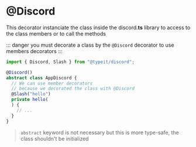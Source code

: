 # @Discord
This decorator instanciate the class inside the discord.**ts** library to access to the class members or to call the methods

::: danger
you must decorate a class by the `@Discord` decorator to use members decorators
:::

```typescript
import { Discord, Slash } from "@typeit/discord";

@Discord()
abstract class AppDiscord {
  // We can use member decorators
  // because we decorated the class with @Discord 
  @Slash("hello") 
  private hello(
  ) {
    // ...
  }
}
```

> `abstract` keyword is not necessary but this is more type-safe, the class shouldn't be initialized

<!--
## Params
### import
If you have a directory pattern that looks like this:

```sh
Main.ts
DiscordApp.ts
commands
- Ping.ts
- Hello.ts
- Blabla.ts
events
- MessageDelete.ts
```

You should use the `import` parameter for the `@Discord` decorator.
Here, all the elements will be injected into this Discord class instance.

```typescript
import * as Path from "path";
import { Discord, CommandNotFound } from "@typeit/discord";

// The prefix will be applied to the imported commands
@Discord({
  import: [
    Path.join(__dirname, "commands", "*.ts"),
    Path.join(__dirname, "events", "*.ts"),
    // You can also specify the class directly here if you don't want to use a glob
  ],
})
export abstract class DiscordApp {
}
```

Here is an example of what your command file should look like:

_Bye.ts_

```typescript
import { Slash } from "@typeit/discord";

// Do not have to decorate the class with @Discord
// It applied the parameters of the @Discord decorator that imported it
export abstract class Bye {
  @Slash("bye")
  async bye() {
    // ...
  }

  @Slash("ciao")
  async ciao() {
    // ...
  }
}
```

_MessageDelete.ts_

```typescript
import { On, ArgsOf } from "@typeit/discord";

// Do not have to decorate the class with @Discord
// It applied the parameters of the @Discord decorator that imported it
export abstract class MessageDelete {
  @On("messageDelete")
  async onMessageDelete([message]: ArgsOf<"messageDelete">) {
    message.reply("Bye!");
  }
}
```
-->
